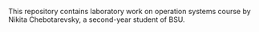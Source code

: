 This repository contains laboratory work on operation systems course by Nikita
Chebotarevsky, a second-year student of BSU. 